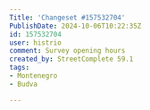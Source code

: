 ```yaml
---
Title: 'Changeset #157532704'
PublishDate: 2024-10-06T10:22:35Z
id: 157532704
user: histrio
comment: Survey opening hours
created_by: StreetComplete 59.1
tags:
- Montenegro
- Budva

---
```

